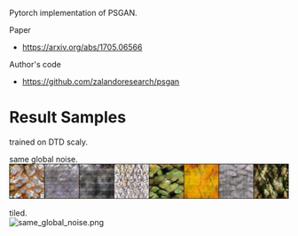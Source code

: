 Pytorch implementation of PSGAN.
  
Paper  
- https://arxiv.org/abs/1705.06566  
  
Author's code  
- https://github.com/zalandoresearch/psgan  
  
# Result Samples
trained on DTD scaly.  
  
same global noise.
![same_global_noise.png](samples/sample_e10000.png)  
  
tiled.  
![same_global_noise.png](samples/sample_from_random_noise.png)  
  